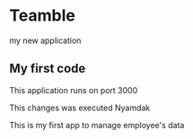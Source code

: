 # Teamble
my new application

## My first code

This application runs on port 3000

This changes was executed Nyamdak

This is my first app to manage employee's data

